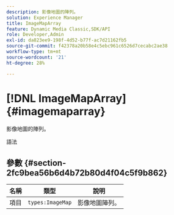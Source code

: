 ```yaml
---
description: 影像地圖的陣列。
solution: Experience Manager
title: ImageMapArray
feature: Dynamic Media Classic,SDK/API
role: Developer,Admin
exl-id: da823ee9-198f-4d52-b77f-ac7d21162fb5
source-git-commit: f42378a20b58e4c5ebc961c6526d7cecabc2ae38
workflow-type: tm+mt
source-wordcount: '21'
ht-degree: 28%

---
```


# [!DNL ImageMapArray]{#imagemaparray}

影像地圖的陣列。

語法

## 參數 {#section-2fc9bea56b6d4b72b80d4f04c5f9b862}

| 名稱 | 類型 | 說明 |
|---|---|---|
| 項目 | `types:ImageMap` | 影像地圖陣列。 |
